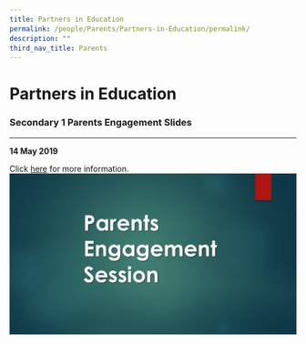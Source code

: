 ```yaml
---
title: Partners in Education
permalink: /people/Parents/Partners-in-Education/permalink/
description: ""
third_nav_title: Parents
---
```

Partners in Education
=====================

### Secondary 1 Parents Engagement Slides
-------------------------------------

 

**14 May 2019**

Click [here](https://northbrookssec.moe.edu.sg/qql/slot/u162/People/Parents/Parents%20Engagement%20Session.jpg) for more information.
![](/images/Parents%20Engagement%20Session.jpeg)